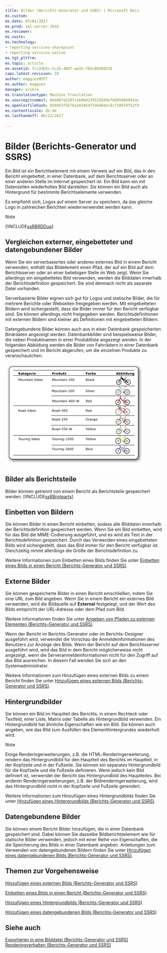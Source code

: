 ```yaml
---
title: Bilder (Berichts-Generator und SSRS) | Microsoft Docs
ms.custom: 
ms.date: 03/01/2017
ms.prod: sql-server-2016
ms.reviewer: 
ms.suite: 
ms.technology:
- reporting-services-sharepoint
- reporting-services-native
ms.tgt_pltfrm: 
ms.topic: article
ms.assetid: fcc2db5c-5c26-4607-ae2b-f65c80360536
caps.latest.revision: 10
author: maggiesMSFT
ms.author: maggies
manager: erikre
ms.translationtype: Machine Translation
ms.sourcegitcommit: 0eb007a5207ceb0b023952d5d9ef6d95986092ac
ms.openlocfilehash: b50d53f5b7ba102454f53646dec8cf1897df52f9
ms.contentlocale: de-de
ms.lasthandoff: 06/22/2017

---
```

# <a name="images-report-builder-and-ssrs"></a>Bilder (Berichts-Generator und SSRS)
  Ein Bild ist ein Berichtselement mit einem Verweis auf ein Bild, das in den Bericht eingebettet, in einer Datenbank, auf dem Berichtsserver oder an einer anderen Stelle im Internet gespeichert ist. Ein Bild kann ein mit Datenzeilen wiederholtes Bild darstellen. Sie können ein Bild auch als Hintergrund für bestimmte Berichtselemente verwenden.  
  
 Es empfiehlt sich, Logos auf einem Server zu speichern, da das gleiche Logo in zahlreichen Berichten wiederverwendet werden kann.  
  
> [!NOTE]  
>  [!INCLUDE[ssRBRDDup](../../includes/ssrbrddup-md.md)]  
  
##  <a name="ComparingImages"></a> Vergleichen externer, eingebetteter und datengebundener Bilder  
 Wenn Sie ein serverbasiertes oder anderes externes Bild in einem Bericht verwenden, enthält das Bildelement einen Pfad, der auf ein Bild auf dem Berichtsserver oder an einer beliebigen Stelle im Web zeigt. Wenn Sie allerdings ein eingebettetes Bild verwenden, werden die Bilddaten innerhalb der Berichtsdefinition gespeichert. Sie sind demnach nicht als separate Datei vorhanden.  
  
 Serverbasierte Bilder eignen sich gut für Logos und statische Bilder, die für mehrere Berichte oder Webseiten freigegeben werden. Mit eingebetteten Bildern wird sichergestellt, dass die Bilder immer für den Bericht verfügbar sind. Sie können allerdings nicht freigegeben werden. Berichtsdefinitionen mit externen Bildern sind kleiner als Definitionen mit eingebetteten Bildern.  
  
 Datengebundene Bilder können auch aus in einer Datenbank gespeicherten Binärdaten angezeigt werden. Datenbankbilder sind beispielsweise Bilder, die neben Produktnamen in einer Produktliste angezeigt werden. In der folgenden Abbildung werden die Bilder von Fahrrädern in einer Datenbank gespeichert und im Bericht abgerufen, um die einzelnen Produkte zu veranschaulichen.  
  
 ![Rs_DataboundBikes](../../reporting-services/report-design/media/rs-databoundbikes.gif "Rs_DataboundBikes")  
  
  
##  <a name="ImagesReportParts"></a> Bilder als Berichtsteile  
 Bilder können getrennt von einem Bericht als Berichtsteile gespeichert werden. [!INCLUDE[ssRBrptparts](../../includes/ssrbrptparts-md.md)]  
  
  
##  <a name="EmbedImages"></a> Einbetten von Bildern  
 Sie können Bilder in einen Bericht einbetten, sodass alle Bilddaten innerhalb der Berichtsdefinition gespeichert werden. Wenn Sie ein Bild einbetten, wird für das Bild die MIME-Codierung ausgeführt, und es wird als Text in der Berichtsdefinition gespeichert. Durch das Verwenden eines eingebetteten Bilds wird sichergestellt, dass das Bild immer für den Bericht verfügbar ist. Gleichzeitig nimmt allerdings die Größe der Berichtsdefinition zu.  
  
 Weitere Informationen zum Einbetten eines Bilds finden Sie unter [Einbetten eines Bilds in einen Bericht &#40;Berichts-Generator und SSRS&#41;](../../reporting-services/report-design/embed-an-image-in-a-report-report-builder-and-ssrs.md).  
  
  
##  <a name="ExternalImages"></a> Externe Bilder  
 Sie können gespeicherte Bilder in einen Bericht einschließen, indem Sie eine URL zum Bild angeben. Wenn Sie in einem Bericht ein externes Bild verwenden, wird die Bildquelle auf **External** festgelegt, und der Wert des Bilds entspricht der URL-Adresse oder dem Pfad zum Bild.  
  
 Weitere Informationen finden Sie unter [Angeben von Pfaden zu externen Elementen &#40;Berichts-Generator und SSRS&#41;](../../reporting-services/report-design/specifying-paths-to-external-items-report-builder-and-ssrs.md).  
  
 Wenn der Bericht im Berichts-Generator oder im Berichts-Designer ausgeführt wird, verwendet die Vorschau die Anmeldeinformationen des Benutzers zur Anzeige des Bilds. Wenn der Bericht auf dem Berichtsserver ausgeführt wird, wird das Bild in dem Bericht möglicherweise nicht angezeigt, wenn die Serveranmeldeinformationen nicht für den Zugriff auf das Bild ausreichen. In diesem Fall wenden Sie sich an den Systemadministrator.  
  
 Weitere Informationen zum Hinzufügen eines externen Bilds zu einem Bericht finden Sie unter [Hinzufügen eines externen Bilds &#40;Berichts-Generator und SSRS&#41;](../../reporting-services/report-design/add-an-external-image-report-builder-and-ssrs.md).  
  
  
##  <a name="BackgroundImages"></a> Hintergrundbilder  
 Sie können ein Bild im Hauptteil des Berichts, in einem Rechteck oder Textfeld, einer Liste, Matrix oder Tabelle als Hintergrundbild verwenden. Ein Hintergrundbild hat ähnliche Eigenschaften wie ein Bild. Sie können auch angeben, wie das Bild zum Ausfüllen des Elementhintergrundes wiederholt wird.  
  
> [!NOTE]  
>  Einige Renderingerweiterungen, z.B. die HTML-Renderingerweiterung, rendern das Hintergrundbild für den Hauptteil des Berichts im Hauptteil, in der Kopfzeile und in der Fußzeile. Sie können ein separates Hintergrundbild für die Kopfzeile und die Fußzeile definieren. Wenn jedoch kein Bild definiert ist, verwendet der Bericht das Hintergrundbild des Hauptteiles. Bei anderen Renderingerweiterungen, z.B. der Bildrenderingerweiterung, wird das Hintergrundbild nicht in der Kopfzeile und Fußzeile gerendert.  
  
 Weitere Informationen zum Hinzufügen eines Hintergrundbilds finden Sie unter [Hinzufügen eines Hintergrundbilds &#40;Berichts-Generator und SSRS&#41;](../../reporting-services/report-design/add-a-background-image-report-builder-and-ssrs.md).  
  
  
##  <a name="DataboundImages"></a> Datengebundene Bilder  
 Sie können einem Bericht Bilder hinzufügen, die in einer Datenbank gespeichert sind. Dabei können Sie dasselbe Bildberichtselement wie für statische Bilder verwenden, jedoch mit einer Reihe von Eigenschaften, die die Speicherung des Bilds in einer Datenbank angeben. Anleitungen zum Verwenden von datengebundenen Bildern finden Sie unter [Hinzufügen eines datengebundenen Bilds &#40;Berichts-Generator und SSRS&#41;](../../reporting-services/report-design/add-a-data-bound-image-report-builder-and-ssrs.md).  
  
  
##  <a name="HowTo"></a> Themen zur Vorgehensweise  
 [Hinzufügen eines externen Bilds &#40;Berichts-Generator und SSRS&#41;](../../reporting-services/report-design/add-an-external-image-report-builder-and-ssrs.md)  
  
 [Einbetten eines Bilds in einen Bericht &#40;Berichts-Generator und SSRS&#41;](../../reporting-services/report-design/embed-an-image-in-a-report-report-builder-and-ssrs.md)  
  
 [Hinzufügen eines Hintergrundbilds &#40;Berichts-Generator und SSRS&#41;](../../reporting-services/report-design/add-a-background-image-report-builder-and-ssrs.md)  
  
 [Hinzufügen eines datengebundenen Bilds &#40;Berichts-Generator und SSRS&#41;](../../reporting-services/report-design/add-a-data-bound-image-report-builder-and-ssrs.md)  
  
  
## <a name="see-also"></a>Siehe auch  
 [Exportieren in eine Bilddatei &#40;Berichts-Generator und SSRS&#41;](../../reporting-services/report-builder/exporting-to-an-image-file-report-builder-and-ssrs.md)   
 [Renderingverhalten &#40;Berichts-Generator und SSRS&#41;](../../reporting-services/report-design/rendering-behaviors-report-builder-and-ssrs.md)  
  
  
